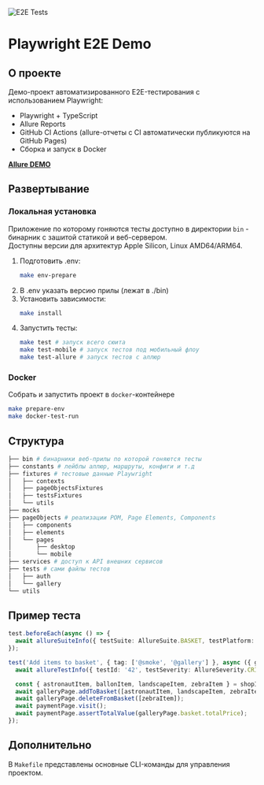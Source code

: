 ![E2E Tests](https://github.com/ilyamur/playwright_e2e_demo/actions/workflows/ci.yml/badge.svg)

# Playwright E2E Demo

## О проекте  

Демо-проект автоматизированного E2E-тестирования с использованием Playwright:
- Playwright + TypeScript
- Allure Reports
- GitHub CI Actions (allure-отчеты с CI автоматически публикуются на GitHub Pages)
- Сборка и запуск в Docker

[**Allure DEMO**](https://ilyamur.github.io/playwright_e2e_demo)

## Развертывание

### Локальная установка

Приложение по которому гоняются тесты доступно в директории `bin` - бинарник с зашитой статикой и веб-сервером.  
Доступны версии для архитектур Apple Silicon, Linux AMD64/ARM64.  

1. Подготовить .env:
   ```sh
   make env-prepare
   ```
2. В .env указать версию прилы (лежат в ./bin)  
3. Установить зависимости:  
   ```sh
   make install
   ```
4. Запустить тесты:
   ```sh
   make test # запуск всего сюита
   make test-mobile # запуск тестов под мобильный флоу
   make test-allure # запуск тестов с аллюр
   ```

### Docker

Собрать и запустить проект в `docker`-контейнере
   ```sh
   make prepare-env
   make docker-test-run
   ```

## Структура

```sh
├── bin # бинарники веб-прилы по которой гоняются тесты
├── constants # лейблы аллюр, маршруты, конфиги и т.д
├── fixtures # тестовые данные Playwright
│   ├── contexts
│   ├── pageObjectsFixtures
│   ├── testsFixtures
│   └── utils
├── mocks
├── pageObjects # реализации POM, Page Elements, Components
│   ├── components
│   ├── elements
│   └── pages
│       ├── desktop
│       └── mobile
├── services # доступ к API внешних сервисов
├── tests # сами файлы тестов
│   ├── auth
│   └── gallery
└── utils
```

## Пример теста

```typescript
test.beforeEach(async () => {
  await allureSuiteInfo({ testSuite: AllureSuite.BASKET, testPlatform: AllurePlatform.WEB });
});

test('Add items to basket', { tag: ['@smoke', '@gallery'] }, async ({ galleryPage, paymentPage }) => {
  await allureTestInfo({ testId: '42', testSeverity: AllureSeverity.CRITICAL, testOwner: AllureOwner.IVAN_IVANOV });

  const { astronautItem, ballonItem, landscapeItem, zebraItem } = shopItemsMock;
  await galleryPage.addToBasket([astronautItem, landscapeItem, zebraItem, ballonItem]);
  await galleryPage.deleteFromBasket([zebraItem]);
  await paymentPage.visit();
  await paymentPage.assertTotalValue(galleryPage.basket.totalPrice);
});

```

## Дополнительно

В `Makefile` представлены основные CLI-команды для управления проектом.